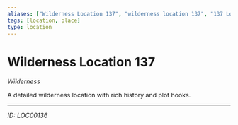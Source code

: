 ```yaml
---
aliases: ["Wilderness Location 137", "wilderness location 137", "137 Location Wilderness"]
tags: [location, place]
type: location
---
```


# Wilderness Location 137

*Wilderness*

A detailed wilderness location with rich history and plot hooks.

---
*ID: LOC00136*
